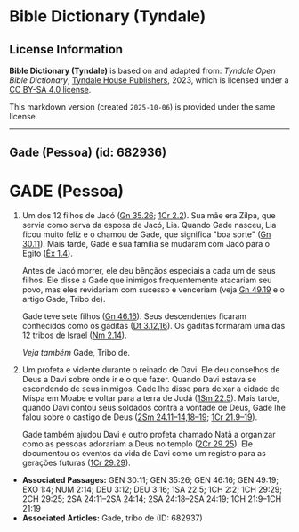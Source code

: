 # Bible Dictionary (Tyndale)

## License Information

**Bible Dictionary (Tyndale)** is based on and adapted from: _Tyndale Open Bible Dictionary_, [Tyndale House Publishers](https://tyndaleopenresources.com/), 2023, which is licensed under a [CC BY-SA 4.0 license](https://creativecommons.org/licenses/by-sa/4.0/legalcode.en).

This markdown version (created `2025-10-06`) is provided under the same license.



--------------------------------

## Gade (Pessoa) (id: 682936)

GADE (Pessoa)
=============

1. Um dos 12 filhos de Jacó ([Gn 35\.26](https://ref.ly/Gen35:26); [1Cr 2\.2](https://ref.ly/1Chr2:2)). Sua mãe era Zilpa, que servia como serva da esposa de Jacó, Lia. Quando Gade nasceu, Lia ficou muito feliz e o chamou de Gade, que significa "boa sorte" ([Gn 30\.11](https://ref.ly/Gen30:11)). Mais tarde, Gade e sua família se mudaram com Jacó para o Egito ([Êx 1\.4](https://ref.ly/Exod1:4)).

    Antes de Jacó morrer, ele deu bênçãos especiais a cada um de seus filhos. Ele disse a Gade que inimigos frequentemente atacariam seu povo, mas eles revidariam com sucesso e venceriam (veja [Gn 49\.19](https://ref.ly/Gen49:19) e o artigo Gade, Tribo de).

    Gade teve sete filhos ([Gn 46\.16](https://ref.ly/Gen46:16)). Seus descendentes ficaram conhecidos como os gaditas ([Dt 3\.12,16](https://ref.ly/Deut3:12,Deut3:16)). Os gaditas formaram uma das 12 tribos de Israel ([Nm 2\.14](https://ref.ly/Num2:14)).

    *Veja também* Gade, Tribo de.

2. Um profeta e vidente durante o reinado de Davi. Ele deu conselhos de Deus a Davi sobre onde ir e o que fazer. Quando Davi estava se escondendo de seus inimigos, Gade lhe disse para deixar a cidade de Mispa em Moabe e voltar para a terra de Judá ([1Sm 22\.5](https://ref.ly/1Sam22:5)). Mais tarde, quando Davi contou seus soldados contra a vontade de Deus, Gade lhe falou sobre o castigo de Deus ([2Sm 24\.11–14,18–19](https://ref.ly/2Sam24:11-2Sam24:14,2Sam24:18-2Sam24:19); [1Cr 21\.9–19](https://ref.ly/1Chr21:9-1Chr21:19)).

    Gade também ajudou Davi e outro profeta chamado Natã a organizar como as pessoas adorariam a Deus no templo ([2Cr 29\.25](https://ref.ly/2Chr29:25)). Ele documentou os eventos da vida de Davi como um registro para as gerações futuras ([1Cr 29\.29](https://ref.ly/1Chr29:29)).

* **Associated Passages:** GEN 30:11; GEN 35:26; GEN 46:16; GEN 49:19; EXO 1:4; NUM 2:14; DEU 3:12; DEU 3:16; 1SA 22:5; 1CH 2:2; 1CH 29:29; 2CH 29:25; 2SA 24:11–2SA 24:14; 2SA 24:18–2SA 24:19; 1CH 21:9–1CH 21:19
* **Associated Articles:** Gade, tribo de (ID: 682937)

